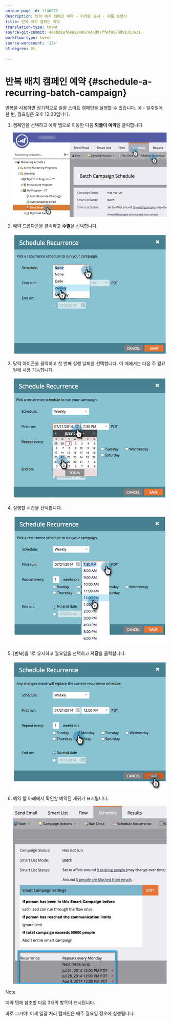 ```yaml
---
unique-page-id: 1146972
description: 반복 배치 캠페인 예약 - 마케팅 문서 - 제품 설명서
title: 반복 배치 캠페인 예약
translation-type: tm+mt
source-git-commit: 4a0bd2efe99284807a46d07ffef0070d9a303631
workflow-type: tm+mt
source-wordcount: '134'
ht-degree: 0%

---
```



# 반복 배치 캠페인 예약 {#schedule-a-recurring-batch-campaign}

반복을 사용하면 정기적으로 일괄 스마트 캠페인을 실행할 수 있습니다. 예 - 일주일에 한 번, 월요일은 오후 12:00입니다.

1. 캠페인을 선택하고 예약 탭으로 이동한 다음 **되풀이 예약**&#x200B;을 클릭합니다.

   ![](assets/recurrencehands-sendemail.png)

1. 예약 드롭다운을 클릭하고 **주별**&#x200B;을 선택합니다.

   ![](assets/image2014-9-22-11-3a41-3a42.png)

1. 달력 아이콘을 클릭하고 첫 번째 실행 날짜를 선택합니다. 이 예에서는 다음 주 월요일에 사용 가능합니다.

   ![](assets/image2014-9-22-11-3a41-3a46.png)

1. 실행할 시간을 선택합니다.

   ![](assets/image2014-9-22-11-3a41-3a49.png)

1. [반복]을 1로 유지하고 월요일을 선택하고 **저장**&#x200B;을 클릭합니다.

   ![](assets/image2014-9-22-11-3a41-3a53.png)

1. 예약 탭 아래에서 확인할 예약된 재귀가 표시됩니다.

   ![](assets/recurrence.jpg)

>[!NOTE]
>
>예약 탭에 참조할 다음 3개의 항목이 표시됩니다.

바로 그거야! 이제 일괄 처리 캠페인은 매주 월요일 정오에 실행됩니다.
